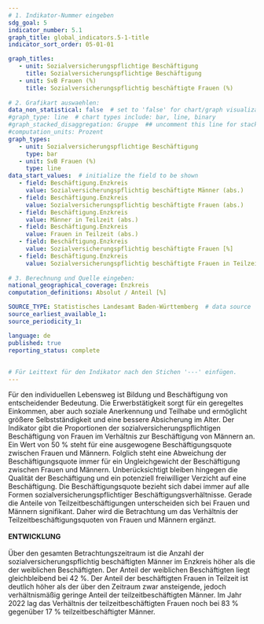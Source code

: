 ```yaml
---
# 1. Indikator-Nummer eingeben 
sdg_goal: 5
indicator_number: 5.1
graph_title: global_indicators.5-1-title
indicator_sort_order: 05-01-01

graph_titles:
   - unit: Sozialversicherungspflichtige Beschäftigung
     title: Sozialversicherungspflichtige Beschäftigung
   - unit: SvB Frauen (%)
     title: Sozialversicherungspflichtig beschäftigte Frauen (%)
 
# 2. Grafikart auswaehlen: 
data_non_statistical: false  # set to 'false' for chart/graph visualization 
#graph_type: line  # chart types include: bar, line, binary 
#graph_stacked_disaggregation: Gruppe  ## uncomment this line for stacked bars. eplace 'Geschlecht' with the field of aggregation. 
#computation_units: Prozent 
graph_types:
   - unit: Sozialversicherungspflichtige Beschäftigung
     type: bar
   - unit: SvB Frauen (%)
     type: line
data_start_values:  # initialize the field to be shown  
   - field: Beschäftigung.Enzkreis
     value: Sozialversicherungspflichtig beschäftigte Männer (abs.)
   - field: Beschäftigung.Enzkreis
     value: Sozialversicherungspflichtig beschäftigte Frauen (abs.)
   - field: Beschäftigung.Enzkreis
     value: Männer in Teilzeit (abs.)
   - field: Beschäftigung.Enzkreis
     value: Frauen in Teilzeit (abs.)
   - field: Beschäftigung.Enzkreis
     value: Sozialversicherungspflichtig beschäftigte Frauen [%]
   - field: Beschäftigung.Enzkreis
     value: Sozialversicherungspflichtig beschäftigte Frauen in Teilzeit [%]
   
# 3. Berechnung und Quelle eingeben: 
national_geographical_coverage: Enzkreis
computation_definitions: Absolut / Anteil [%]

SOURCE_TYPE: Statistisches Landesamt Baden-Württemberg  # data source  
source_earliest_available_1: 
source_periodicity_1: 

language: de   
published: true 
reporting_status: complete
 
 
# Für Leittext für den Indikator nach den Stichen '---' einfügen. 
---
```

Für den individuellen Lebensweg ist Bildung und Beschäftigung von entscheidender Bedeutung. Die Erwerbstätigkeit sorgt für ein geregeltes Einkommen, aber auch soziale Anerkennung und Teilhabe und ermöglicht größere Selbstständigkeit und eine bessere Absicherung im Alter. Der Indikator gibt die Proportionen der sozialversicherungspflichtigen Beschäftigung von Frauen im Verhältnis zur Beschäftigung von Männern an. Ein Wert von 50 % steht für eine ausgewogene Beschäftigungsquote zwischen Frauen und Männern. Folglich steht eine Abweichung der Beschäftigungsquote immer für ein Ungleichgewicht der Beschäftigung zwischen Frauen und Männern. Unberücksichtigt bleiben hingegen die Qualität der Beschäftigung und ein potenziell freiwilliger Verzicht auf eine Beschäftigung. Die Beschäftigungsquote bezieht sich dabei immer auf alle Formen sozialversicherungspflichtiger Beschäftigungsverhältnisse. Gerade die Anteile von Teilzeitbeschäftigungen unterscheiden sich bei Frauen und Männern signifikant. Daher wird die Betrachtung um das Verhältnis der Teilzeitbeschäftigungsquoten von Frauen und Männern ergänzt. <br>
<br>
**ENTWICKLUNG** <br>
<br>
Über den gesamten Betrachtungszeitraum ist die Anzahl der sozialversicherungspflichtig beschäftigten Männer im Enzkreis höher als die der weiblichen Beschäftigten. Der Anteil der weiblichen Beschäftigten liegt gleichbleibend bei 42 %. Der Anteil der beschäftigten Frauen in Teilzeit ist deutlich höher als der über den Zeitraum zwar ansteigende, jedoch verhältnismäßig geringe Anteil der teilzeitbeschäftigten Männer. Im Jahr 2022 lag das Verhältnis der teilzeitbeschäftigten Frauen noch bei 83 % gegenüber 17 % teilzeitbeschäftigter Männer.
